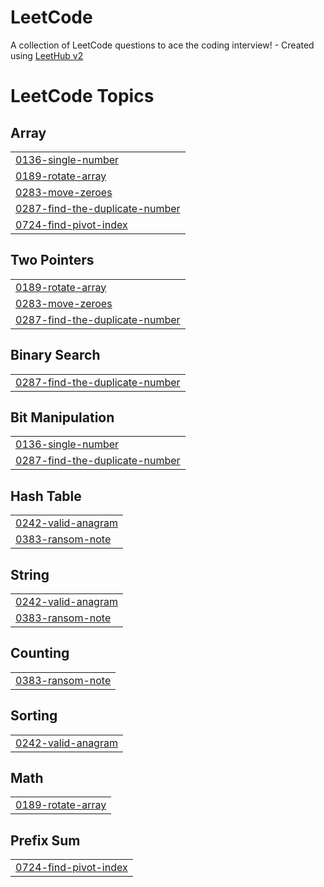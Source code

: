 # LeetCode
A collection of LeetCode questions to ace the coding interview! - Created using [LeetHub v2](https://github.com/arunbhardwaj/LeetHub-2.0)

<!---LeetCode Topics Start-->
# LeetCode Topics
## Array
|  |
| ------- |
| [0136-single-number](https://github.com/SEhsanNadeem/LeetCode/tree/master/0136-single-number) |
| [0189-rotate-array](https://github.com/SEhsanNadeem/LeetCode/tree/master/0189-rotate-array) |
| [0283-move-zeroes](https://github.com/SEhsanNadeem/LeetCode/tree/master/0283-move-zeroes) |
| [0287-find-the-duplicate-number](https://github.com/SEhsanNadeem/LeetCode/tree/master/0287-find-the-duplicate-number) |
| [0724-find-pivot-index](https://github.com/SEhsanNadeem/LeetCode/tree/master/0724-find-pivot-index) |
## Two Pointers
|  |
| ------- |
| [0189-rotate-array](https://github.com/SEhsanNadeem/LeetCode/tree/master/0189-rotate-array) |
| [0283-move-zeroes](https://github.com/SEhsanNadeem/LeetCode/tree/master/0283-move-zeroes) |
| [0287-find-the-duplicate-number](https://github.com/SEhsanNadeem/LeetCode/tree/master/0287-find-the-duplicate-number) |
## Binary Search
|  |
| ------- |
| [0287-find-the-duplicate-number](https://github.com/SEhsanNadeem/LeetCode/tree/master/0287-find-the-duplicate-number) |
## Bit Manipulation
|  |
| ------- |
| [0136-single-number](https://github.com/SEhsanNadeem/LeetCode/tree/master/0136-single-number) |
| [0287-find-the-duplicate-number](https://github.com/SEhsanNadeem/LeetCode/tree/master/0287-find-the-duplicate-number) |
## Hash Table
|  |
| ------- |
| [0242-valid-anagram](https://github.com/SEhsanNadeem/LeetCode/tree/master/0242-valid-anagram) |
| [0383-ransom-note](https://github.com/SEhsanNadeem/LeetCode/tree/master/0383-ransom-note) |
## String
|  |
| ------- |
| [0242-valid-anagram](https://github.com/SEhsanNadeem/LeetCode/tree/master/0242-valid-anagram) |
| [0383-ransom-note](https://github.com/SEhsanNadeem/LeetCode/tree/master/0383-ransom-note) |
## Counting
|  |
| ------- |
| [0383-ransom-note](https://github.com/SEhsanNadeem/LeetCode/tree/master/0383-ransom-note) |
## Sorting
|  |
| ------- |
| [0242-valid-anagram](https://github.com/SEhsanNadeem/LeetCode/tree/master/0242-valid-anagram) |
## Math
|  |
| ------- |
| [0189-rotate-array](https://github.com/SEhsanNadeem/LeetCode/tree/master/0189-rotate-array) |
## Prefix Sum
|  |
| ------- |
| [0724-find-pivot-index](https://github.com/SEhsanNadeem/LeetCode/tree/master/0724-find-pivot-index) |
<!---LeetCode Topics End-->